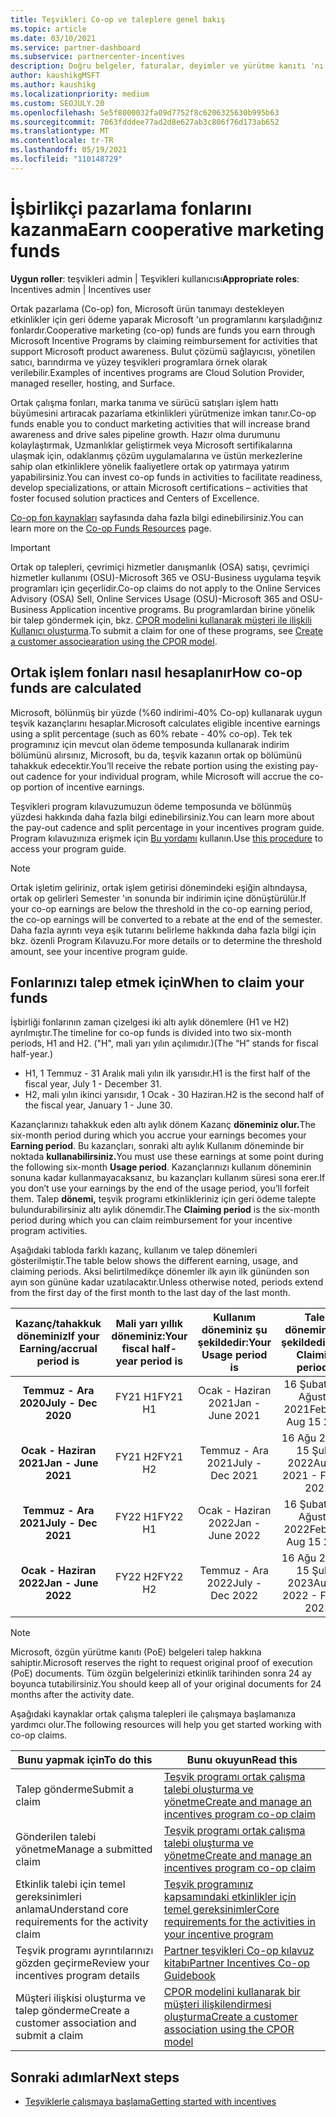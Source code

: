 ```yaml
---
title: Teşvikleri Co-op ve taleplere genel bakış
ms.topic: article
ms.date: 03/10/2021
ms.service: partner-dashboard
ms.subservice: partnercenter-incentives
description: Doğru belgeler, faturalar, deyimler ve yürütme kanıtı 'nı düzenleyerek teşvikleri için başarılı bir ortak op talebi göndermeyi öğrenin.
author: kaushikgMSFT
ms.author: kaushikg
ms.localizationpriority: medium
ms.custom: SEOJULY.20
ms.openlocfilehash: 5e5f8000032fa09d7752f8c6206325630b995b63
ms.sourcegitcommit: 7063fdddee77ad2d8e627ab3c806f76d173ab652
ms.translationtype: MT
ms.contentlocale: tr-TR
ms.lasthandoff: 05/19/2021
ms.locfileid: "110148729"
---
```

# <a name="earn-cooperative-marketing-funds"></a><span data-ttu-id="aca48-103">İşbirlikçi pazarlama fonlarını kazanma</span><span class="sxs-lookup"><span data-stu-id="aca48-103">Earn cooperative marketing funds</span></span>

<span data-ttu-id="aca48-104">**Uygun roller**: teşvikleri admin | Teşvikleri kullanıcısı</span><span class="sxs-lookup"><span data-stu-id="aca48-104">**Appropriate roles**: Incentives admin | Incentives user</span></span>

<span data-ttu-id="aca48-105">Ortak pazarlama (Co-op) fon, Microsoft ürün tanımayı destekleyen etkinlikler için geri ödeme yaparak Microsoft 'un programlarını karşıladığınız fonlardır.</span><span class="sxs-lookup"><span data-stu-id="aca48-105">Cooperative marketing (co-op) funds are funds you earn through Microsoft Incentive Programs by claiming reimbursement for activities that support Microsoft product awareness.</span></span> <span data-ttu-id="aca48-106">Bulut çözümü sağlayıcısı, yönetilen satıcı, barındırma ve yüzey teşvikleri programlara örnek olarak verilebilir.</span><span class="sxs-lookup"><span data-stu-id="aca48-106">Examples of incentives programs are Cloud Solution Provider, managed reseller, hosting, and Surface.</span></span>

<span data-ttu-id="aca48-107">Ortak çalışma fonları, marka tanıma ve sürücü satışları işlem hattı büyümesini artıracak pazarlama etkinlikleri yürütmenize imkan tanır.</span><span class="sxs-lookup"><span data-stu-id="aca48-107">Co-op funds enable you to conduct marketing activities that will increase brand awareness and drive sales pipeline growth.</span></span> <span data-ttu-id="aca48-108">Hazır olma durumunu kolaylaştırmak, Uzmanlıklar geliştirmek veya Microsoft sertifikalarına ulaşmak için, odaklanmış çözüm uygulamalarına ve üstün merkezlerine sahip olan etkinliklere yönelik faaliyetlere ortak op yatırmaya yatırım yapabilirsiniz.</span><span class="sxs-lookup"><span data-stu-id="aca48-108">You can invest co-op funds in activities to facilitate readiness, develop specializations, or attain Microsoft certifications – activities that foster focused solution practices and Centers of Excellence.</span></span>

<span data-ttu-id="aca48-109">[Co-op fon kaynakları](https://partner.microsoft.com/asset/collection/co-op-funds-resources#/) sayfasında daha fazla bilgi edinebilirsiniz.</span><span class="sxs-lookup"><span data-stu-id="aca48-109">You can learn more on the [Co-op Funds Resources](https://partner.microsoft.com/asset/collection/co-op-funds-resources#/) page.</span></span>

>[!Important]
><span data-ttu-id="aca48-110">Ortak op talepleri, çevrimiçi hizmetler danışmanlık (OSA) satışı, çevrimiçi hizmetler kullanımı (OSU)-Microsoft 365 ve OSU-Business uygulama teşvik programları için geçerlidir.</span><span class="sxs-lookup"><span data-stu-id="aca48-110">Co-op claims do not apply to the Online Services Advisory (OSA) Sell, Online Services Usage (OSU)-Microsoft 365 and OSU-Business Application incentive programs.</span></span> <span data-ttu-id="aca48-111">Bu programlardan birine yönelik bir talep göndermek için, bkz. [CPOR modelini kullanarak müşteri ile ilişkili Kullanıcı oluşturma](submit-osa-claim.md).</span><span class="sxs-lookup"><span data-stu-id="aca48-111">To submit a claim for one of these programs, see [Create a customer associearation using the CPOR model](submit-osa-claim.md).</span></span>

## <a name="how-co-op-funds-are-calculated"></a><span data-ttu-id="aca48-112">Ortak işlem fonları nasıl hesaplanır</span><span class="sxs-lookup"><span data-stu-id="aca48-112">How co-op funds are calculated</span></span>

<span data-ttu-id="aca48-113">Microsoft, bölünmüş bir yüzde (%60 indirimi-40% Co-op) kullanarak uygun teşvik kazançlarını hesaplar.</span><span class="sxs-lookup"><span data-stu-id="aca48-113">Microsoft calculates eligible incentive earnings using a split percentage (such as 60% rebate - 40% co-op).</span></span> <span data-ttu-id="aca48-114">Tek tek programınız için mevcut olan ödeme temposunda kullanarak indirim bölümünü alırsınız, Microsoft, bu da, teşvik kazanın ortak op bölümünü tahakkuk edecektir.</span><span class="sxs-lookup"><span data-stu-id="aca48-114">You’ll receive the rebate portion using the existing pay-out cadence for your individual program, while Microsoft will accrue the co-op portion of incentive earnings.</span></span>

<span data-ttu-id="aca48-115">Teşvikleri program kılavuzumuzun ödeme temposunda ve bölünmüş yüzdesi hakkında daha fazla bilgi edinebilirsiniz.</span><span class="sxs-lookup"><span data-stu-id="aca48-115">You can learn more about the pay-out cadence and split percentage in your incentives program guide.</span></span> <span data-ttu-id="aca48-116">Program kılavuzınıza erişmek için [Bu yordamı](incentives-determined-your-program-eligibility.md) kullanın.</span><span class="sxs-lookup"><span data-stu-id="aca48-116">Use [this procedure](incentives-determined-your-program-eligibility.md) to access your program guide.</span></span>

>[!NOTE]
><span data-ttu-id="aca48-117">Ortak işletim geliriniz, ortak işlem getirisi dönemindeki eşiğin altındaysa, ortak op gelirleri Semester 'ın sonunda bir indirimin içine dönüştürülür.</span><span class="sxs-lookup"><span data-stu-id="aca48-117">If your co-op earnings are below the threshold in the co-op earning period, the co-op earnings will be converted to a rebate at the end of the semester.</span></span> <span data-ttu-id="aca48-118">Daha fazla ayrıntı veya eşik tutarını belirleme hakkında daha fazla bilgi için bkz. özenli Program Kılavuzu.</span><span class="sxs-lookup"><span data-stu-id="aca48-118">For more details or to determine the threshold amount, see your incentive program guide.</span></span>

## <a name="when-to-claim-your-funds"></a><span data-ttu-id="aca48-119">Fonlarınızı talep etmek için</span><span class="sxs-lookup"><span data-stu-id="aca48-119">When to claim your funds</span></span>

<span data-ttu-id="aca48-120">İşbirliği fonlarının zaman çizelgesi iki altı aylık dönemlere (H1 ve H2) ayrılmıştır.</span><span class="sxs-lookup"><span data-stu-id="aca48-120">The timeline for co-op funds is divided into two six-month periods, H1 and H2.</span></span> <span data-ttu-id="aca48-121">("H", mali yarı yılın açılımıdır.)</span><span class="sxs-lookup"><span data-stu-id="aca48-121">(The “H” stands for fiscal half-year.)</span></span>

- <span data-ttu-id="aca48-122">H1, 1 Temmuz - 31 Aralık mali yılın ilk yarısıdır.</span><span class="sxs-lookup"><span data-stu-id="aca48-122">H1 is the first half of the fiscal year, July 1 - December 31.</span></span>
- <span data-ttu-id="aca48-123">H2, mali yılın ikinci yarısıdır, 1 Ocak - 30 Haziran.</span><span class="sxs-lookup"><span data-stu-id="aca48-123">H2 is the second half of the fiscal year, January 1 - June 30.</span></span>

<span data-ttu-id="aca48-124">Kazançlarınızı tahakkuk eden altı aylık dönem Kazanç **döneminiz olur.**</span><span class="sxs-lookup"><span data-stu-id="aca48-124">The six-month period during which you accrue your earnings becomes your **Earning period**.</span></span> <span data-ttu-id="aca48-125">Bu kazançları, sonraki altı aylık Kullanım döneminde bir noktada **kullanabilirsiniz.**</span><span class="sxs-lookup"><span data-stu-id="aca48-125">You must use these earnings at some point during the following six-month **Usage period**.</span></span> <span data-ttu-id="aca48-126">Kazançlarınızı kullanım döneminin sonuna kadar kullanmayacaksanız, bu kazançları kullanım süresi sona erer.</span><span class="sxs-lookup"><span data-stu-id="aca48-126">If you don’t use your earnings by the end of the usage period, you’ll forfeit them.</span></span> <span data-ttu-id="aca48-127">Talep **dönemi,** teşvik programı etkinlikleriniz için geri ödeme talepte bulundurabilirsiniz altı aylık dönemdir.</span><span class="sxs-lookup"><span data-stu-id="aca48-127">The **Claiming period** is the six-month period during which you can claim reimbursement for your incentive program activities.</span></span>

<span data-ttu-id="aca48-128">Aşağıdaki tabloda farklı kazanç, kullanım ve talep dönemleri gösterilmiştir.</span><span class="sxs-lookup"><span data-stu-id="aca48-128">The table below shows the different earning, usage, and claiming periods.</span></span> <span data-ttu-id="aca48-129">Aksi belirtilmedikçe dönemler ilk ayın ilk gününden son ayın son gününe kadar uzatılacaktır.</span><span class="sxs-lookup"><span data-stu-id="aca48-129">Unless otherwise noted, periods extend from the first day of the first month to the last day of the last month.</span></span>

|  <span data-ttu-id="aca48-130">Kazanç/tahakkuk döneminiz</span><span class="sxs-lookup"><span data-stu-id="aca48-130">If your Earning/accrual period is</span></span>  |<span data-ttu-id="aca48-131">Mali yarı yıllık döneminiz:</span><span class="sxs-lookup"><span data-stu-id="aca48-131">Your fiscal half-year period is</span></span>  |  <span data-ttu-id="aca48-132">Kullanım döneminiz şu şekildedir:</span><span class="sxs-lookup"><span data-stu-id="aca48-132">Your Usage period is</span></span>  |  <span data-ttu-id="aca48-133">Talep döneminiz şu şekildedir:</span><span class="sxs-lookup"><span data-stu-id="aca48-133">Your Claiming period is</span></span>  |
| :-----------: | :-----------: | :-----------: | :-----------: |
|<span data-ttu-id="aca48-134">**Temmuz - Ara 2020**</span><span class="sxs-lookup"><span data-stu-id="aca48-134">**July - Dec 2020**</span></span>| <span data-ttu-id="aca48-135">FY21 H1</span><span class="sxs-lookup"><span data-stu-id="aca48-135">FY21 H1</span></span>  |  <span data-ttu-id="aca48-136">Ocak - Haziran 2021</span><span class="sxs-lookup"><span data-stu-id="aca48-136">Jan - June 2021</span></span>  |  <span data-ttu-id="aca48-137">16 Şubat - 15 Ağustos 2021</span><span class="sxs-lookup"><span data-stu-id="aca48-137">Feb 16 - Aug 15 2021</span></span>  |
|<span data-ttu-id="aca48-138">**Ocak - Haziran 2021**</span><span class="sxs-lookup"><span data-stu-id="aca48-138">**Jan - June 2021**</span></span> |  <span data-ttu-id="aca48-139">FY21 H2</span><span class="sxs-lookup"><span data-stu-id="aca48-139">FY21 H2</span></span>  |  <span data-ttu-id="aca48-140">Temmuz - Ara 2021</span><span class="sxs-lookup"><span data-stu-id="aca48-140">July - Dec 2021</span></span>  |  <span data-ttu-id="aca48-141">16 Ağu 2021 - 15 Şubat 2022</span><span class="sxs-lookup"><span data-stu-id="aca48-141">Aug 16 2021 - Feb 15 2022</span></span>  |
|<span data-ttu-id="aca48-142">**Temmuz - Ara 2021**</span><span class="sxs-lookup"><span data-stu-id="aca48-142">**July - Dec 2021**</span></span>|  <span data-ttu-id="aca48-143">FY22 H1</span><span class="sxs-lookup"><span data-stu-id="aca48-143">FY22 H1</span></span>  |  <span data-ttu-id="aca48-144">Ocak - Haziran 2022</span><span class="sxs-lookup"><span data-stu-id="aca48-144">Jan - June 2022</span></span>  |  <span data-ttu-id="aca48-145">16 Şubat - 15 Ağustos 2022</span><span class="sxs-lookup"><span data-stu-id="aca48-145">Feb 16 - Aug 15 2022</span></span>  |
|<span data-ttu-id="aca48-146">**Ocak - Haziran 2022**</span><span class="sxs-lookup"><span data-stu-id="aca48-146">**Jan - June 2022**</span></span> |  <span data-ttu-id="aca48-147">FY22 H2</span><span class="sxs-lookup"><span data-stu-id="aca48-147">FY22 H2</span></span>  |  <span data-ttu-id="aca48-148">Temmuz - Ara 2022</span><span class="sxs-lookup"><span data-stu-id="aca48-148">July - Dec 2022</span></span>  |  <span data-ttu-id="aca48-149">16 Ağu 2022 - 15 Şubat 2023</span><span class="sxs-lookup"><span data-stu-id="aca48-149">Aug 16 2022 - Feb 15 2023</span></span>  |

>[!NOTE]
><span data-ttu-id="aca48-150">Microsoft, özgün yürütme kanıtı (PoE) belgeleri talep hakkına sahiptir.</span><span class="sxs-lookup"><span data-stu-id="aca48-150">Microsoft reserves the right to request original proof of execution (PoE) documents.</span></span> <span data-ttu-id="aca48-151">Tüm özgün belgelerinizi etkinlik tarihinden sonra 24 ay boyunca tutabilirsiniz.</span><span class="sxs-lookup"><span data-stu-id="aca48-151">You should keep all of your original documents for 24 months after the activity date.</span></span>

<span data-ttu-id="aca48-152">Aşağıdaki kaynaklar ortak çalışma talepleri ile çalışmaya başlamanıza yardımcı olur.</span><span class="sxs-lookup"><span data-stu-id="aca48-152">The following resources will help you get started working with co-op claims.</span></span>

| <span data-ttu-id="aca48-153">Bunu yapmak için</span><span class="sxs-lookup"><span data-stu-id="aca48-153">To do this</span></span> | <span data-ttu-id="aca48-154">Bunu okuyun</span><span class="sxs-lookup"><span data-stu-id="aca48-154">Read this</span></span> |
| ------ | ----------- |
| <span data-ttu-id="aca48-155">Talep gönderme</span><span class="sxs-lookup"><span data-stu-id="aca48-155">Submit a claim</span></span> |  [<span data-ttu-id="aca48-156">Teşvik programı ortak çalışma talebi oluşturma ve yönetme</span><span class="sxs-lookup"><span data-stu-id="aca48-156">Create and manage an incentives program co-op claim</span></span>](create-incentives-claims.md)  |
| <span data-ttu-id="aca48-157">Gönderilen talebi yönetme</span><span class="sxs-lookup"><span data-stu-id="aca48-157">Manage a submitted claim</span></span> | [<span data-ttu-id="aca48-158">Teşvik programı ortak çalışma talebi oluşturma ve yönetme</span><span class="sxs-lookup"><span data-stu-id="aca48-158">Create and manage an incentives program co-op claim</span></span>](create-incentives-claims.md)    |
| <span data-ttu-id="aca48-159">Etkinlik talebi için temel gereksinimleri anlama</span><span class="sxs-lookup"><span data-stu-id="aca48-159">Understand core requirements for the activity claim</span></span> | [<span data-ttu-id="aca48-160">Teşvik programınız kapsamındaki etkinlikler için temel gereksinimler</span><span class="sxs-lookup"><span data-stu-id="aca48-160">Core requirements for the activities in your incentive program</span></span>](core-requirements.md)   |
| <span data-ttu-id="aca48-161">Teşvik programı ayrıntılarınızı gözden geçirme</span><span class="sxs-lookup"><span data-stu-id="aca48-161">Review your incentives program details</span></span> | [<span data-ttu-id="aca48-162">Partner teşvikleri Co-op kılavuz kitabı</span><span class="sxs-lookup"><span data-stu-id="aca48-162">Partner Incentives Co-op Guidebook</span></span>](https://assetsprod.microsoft.com/co-op-guidebook.pdf)  |
| <span data-ttu-id="aca48-163">Müşteri ilişkisi oluşturma ve talep gönderme</span><span class="sxs-lookup"><span data-stu-id="aca48-163">Create a customer association and submit a claim</span></span> | [<span data-ttu-id="aca48-164">CPOR modelini kullanarak bir müşteri ilişkilendirmesi oluşturma</span><span class="sxs-lookup"><span data-stu-id="aca48-164">Create a customer association using the CPOR model</span></span>](submit-osa-claim.md)   |

## <a name="next-steps"></a><span data-ttu-id="aca48-165">Sonraki adımlar</span><span class="sxs-lookup"><span data-stu-id="aca48-165">Next steps</span></span>

- [<span data-ttu-id="aca48-166">Teşviklerle çalışmaya başlama</span><span class="sxs-lookup"><span data-stu-id="aca48-166">Getting started with incentives</span></span>](incentives-get-started-intro.md)
